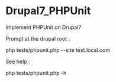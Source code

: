 Drupal7_PHPUnit
===============

Implement PHPUnit on Drupal7

Prompt at the drupal root :

  php tests/phpunit.php --site test.local.com

See help :

  php tests/phpunit.php -h 
